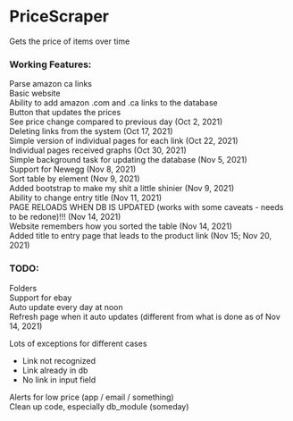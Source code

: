 # PriceScraper
Gets the price of items over time

<h3>Working Features:</h3>
Parse amazon ca links<br>
Basic website<br>
Ability to add amazon .com and .ca links to the database<br>
Button that updates the prices<br>
See price change compared to previous day (Oct 2, 2021)<br>
Deleting links from the system (Oct 17, 2021)<br>
Simple version of individual pages for each link (Oct 22, 2021) <br>
Individual pages received graphs (Oct 30, 2021) <br>
Simple background task for updating the database (Nov 5, 2021) <br>
Support for Newegg (Nov 8, 2021) <br>
Sort table by element (Nov 9, 2021) <br>
Added bootstrap to make my shit a little shinier (Nov 9, 2021) <br>
Ability to change entry title (Nov 11, 2021) <br>
PAGE RELOADS WHEN DB IS UPDATED (works with some caveats - needs to be redone)!!! (Nov 14, 2021) <br>
Website remembers how you sorted the table (Nov 14, 2021) <br>
Added title to entry page that leads to the product link (Nov 15; Nov 20, 2021) <br>

<h3>TODO:</h3>
Folders <br>
Support for ebay <br>
Auto update every day at noon<br>
Refresh page when it auto updates (different from what is done as of Nov 14, 2021)

Lots of exceptions for different cases<br>
+ Link not recognized
+ Link already in db
+ No link in input field

Alerts for low price (app / email / something) <br>
Clean up code, especially db_module (someday) <br>
